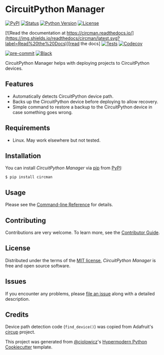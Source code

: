 # CircuitPython Manager

[![PyPI](https://img.shields.io/pypi/v/circman.svg)][pypi_]
[![Status](https://img.shields.io/pypi/status/circman.svg)][status]
[![Python Version](https://img.shields.io/pypi/pyversions/circman)][python version]
[![License](https://img.shields.io/pypi/l/circman)][license]

[![Read the documentation at https://circman.readthedocs.io/](https://img.shields.io/readthedocs/circman/latest.svg?label=Read%20the%20Docs)][read the docs]
[![Tests](https://github.com/rbedia/circman/workflows/Tests/badge.svg)][tests]
[![Codecov](https://codecov.io/gh/rbedia/circman/branch/main/graph/badge.svg)][codecov]

[![pre-commit](https://img.shields.io/badge/pre--commit-enabled-brightgreen?logo=pre-commit&logoColor=white)][pre-commit]
[![Black](https://img.shields.io/badge/code%20style-black-000000.svg)][black]

[pypi_]: https://pypi.org/project/circman/
[status]: https://pypi.org/project/circman/
[python version]: https://pypi.org/project/circman
[read the docs]: https://circman.readthedocs.io/
[tests]: https://github.com/rbedia/circman/actions?workflow=Tests
[codecov]: https://app.codecov.io/gh/rbedia/circman
[pre-commit]: https://github.com/pre-commit/pre-commit
[black]: https://github.com/psf/black

CircuitPython Manager helps with deploying projects to CircuitPython devices.

## Features

- Automatically detects CircuitPython device path.
- Backs up the CircuitPython device before deploying to allow recovery.
- Simple command to restore a backup to the CircuitPython device in case something goes wrong.

## Requirements

- Linux. May work elsewhere but not tested.

## Installation

You can install _CircuitPython Manager_ via [pip] from [PyPI]:

```console
$ pip install circman
```

## Usage

Please see the [Command-line Reference] for details.

## Contributing

Contributions are very welcome.
To learn more, see the [Contributor Guide].

## License

Distributed under the terms of the [MIT license][license],
_CircuitPython Manager_ is free and open source software.

## Issues

If you encounter any problems,
please [file an issue] along with a detailed description.

## Credits

Device path detection code (`find_device()`) was copied from Adafruit's [circup] project.

This project was generated from [@cjolowicz]'s [Hypermodern Python Cookiecutter] template.

[circup]: https://github.com/adafruit/circup
[@cjolowicz]: https://github.com/cjolowicz
[pypi]: https://pypi.org/
[hypermodern python cookiecutter]: https://github.com/cjolowicz/cookiecutter-hypermodern-python
[file an issue]: https://github.com/rbedia/circman/issues
[pip]: https://pip.pypa.io/

<!-- github-only -->

[license]: https://github.com/rbedia/circman/blob/main/LICENSE
[contributor guide]: https://github.com/rbedia/circman/blob/main/CONTRIBUTING.md
[command-line reference]: https://circman.readthedocs.io/en/latest/usage.html
